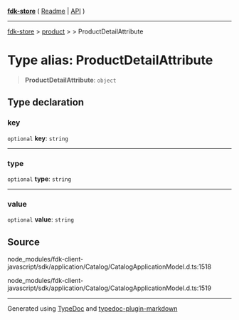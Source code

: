 [**fdk-store**](../../../README.md) ( [Readme](../../../README.md) \| [API](../../../API.md) )

---

[fdk-store](../../../API.md) > [product](../../README.md) > [<internal>](../README.md) > ProductDetailAttribute

# Type alias: ProductDetailAttribute

> **ProductDetailAttribute**: `object`

## Type declaration

### key

`optional` **key**: `string`

---

### type

`optional` **type**: `string`

---

### value

`optional` **value**: `string`

## Source

node_modules/fdk-client-javascript/sdk/application/Catalog/CatalogApplicationModel.d.ts:1518

node_modules/fdk-client-javascript/sdk/application/Catalog/CatalogApplicationModel.d.ts:1519

---

Generated using [TypeDoc](https://typedoc.org/) and [typedoc-plugin-markdown](https://www.npmjs.com/package/typedoc-plugin-markdown)

